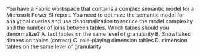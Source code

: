 You have a Fabric workspace that contains a complex semantic model for a Microsoft Power BI report. You need to optimize the semantic model for analytical queries and use denormalization to reduce the model complexity and the number of joins between tables.
Which tables should you denormalize?
A. fact tables on the same level of granularity
B. Snowflaked dimension tables (correct)
C. role-playing dimension tables
D. dimension tables on the same level of granularity
